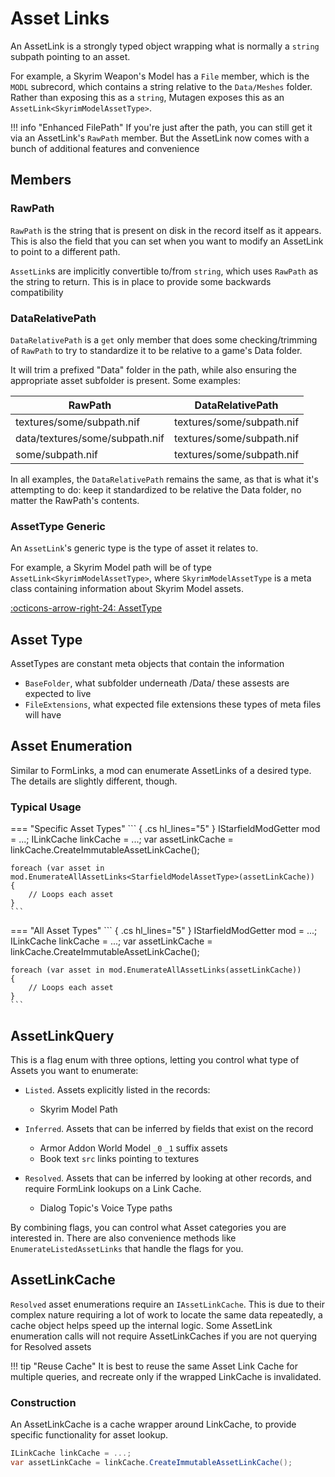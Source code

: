 # Asset Links
An AssetLink is a strongly typed object wrapping what is normally a `string` subpath pointing to an asset.

For example, a Skyrim Weapon's Model has a `File` member, which is the `MODL` subrecord, which contains a string relative to the `Data/Meshes` folder.   Rather than exposing this as a `string`, Mutagen exposes this as an `AssetLink<SkyrimModelAssetType>`.

!!! info "Enhanced FilePath"
    If you're just after the path, you can still get it via an AssetLink's `RawPath` member.  But the AssetLink now comes with a bunch of additional features and convenience

## Members
### RawPath
`RawPath` is the string that is present on disk in the record itself as it appears.  This is also the field that you can set when you want to modify an AssetLink to point to a different path.

`AssetLink`s are implicitly convertible to/from `string`, which uses `RawPath` as the string to return.  This is in place to provide some backwards compatibility

### DataRelativePath
`DataRelativePath` is a `get` only member that does some checking/trimming of `RawPath` to try to standardize it to be relative to a game's Data folder.

It will trim a prefixed "Data" folder in the path, while also ensuring the appropriate asset subfolder is present.  Some examples:

| RawPath                        | DataRelativePath          |
|--------------------------------|---------------------------|
| textures/some/subpath.nif      | textures/some/subpath.nif |
| data/textures/some/subpath.nif | textures/some/subpath.nif |
| some/subpath.nif               | textures/some/subpath.nif |

In all examples, the `DataRelativePath` remains the same, as that is what it's attempting to do: keep it standardized to be relative the Data folder, no matter the RawPath's contents.

### AssetType Generic
An `AssetLink`'s generic type is the type of asset it relates to.  

For example, a Skyrim Model path will be of type `AssetLink<SkyrimModelAssetType>`, where `SkyrimModelAssetType` is a meta class containing information about Skyrim Model assets.

[:octicons-arrow-right-24: AssetType](#Asset-Type)

## Asset Type
AssetTypes are constant meta objects that contain the information 

- `BaseFolder`, what subfolder underneath /Data/ these assests are expected to live
- `FileExtensions`, what expected file extensions these types of meta files will have

## Asset Enumeration
Similar to FormLinks, a mod can enumerate AssetLinks of a desired type.   The details are slightly different, though.

### Typical Usage
=== "Specific Asset Types"
    ``` { .cs hl_lines="5" }
    IStarfieldModGetter mod = ...;
    ILinkCache linkCache = ...;
    var assetLinkCache = linkCache.CreateImmutableAssetLinkCache();

    foreach (var asset in mod.EnumerateAllAssetLinks<StarfieldModelAssetType>(assetLinkCache))
    {
        // Loops each asset
    }
    ```
=== "All Asset Types"
    ``` { .cs hl_lines="5" }
    IStarfieldModGetter mod = ...;
    ILinkCache linkCache = ...;
    var assetLinkCache = linkCache.CreateImmutableAssetLinkCache();

    foreach (var asset in mod.EnumerateAllAssetLinks(assetLinkCache))
    {
        // Loops each asset
    }
    ```


## AssetLinkQuery
This is a flag enum with three options, letting you control what type of Assets you want to enumerate:

- `Listed`.  Assets explicitly listed in the records:
    - Skyrim Model Path

- `Inferred`.  Assets that can be inferred by fields that exist on the record
    - Armor Addon World Model `_0` `_1` suffix assets
    - Book text `src` links pointing to textures

- `Resolved`.  Assets that can be inferred by looking at other records, and require FormLink lookups on a Link Cache.
    - Dialog Topic's Voice Type paths 

By combining flags, you can control what Asset categories you are interested in.  There are also convenience methods like `EnumerateListedAssetLinks` that handle the flags for you.

## AssetLinkCache
`Resolved` asset enumerations require an `IAssetLinkCache`.  This is due to their complex nature requiring a lot of work to locate the same data repeatedly, a cache object helps speed up the internal logic.  Some AssetLink enumeration calls will not require AssetLinkCaches if you are not querying for Resolved assets

!!! tip "Reuse Cache"
    It is best to reuse the same Asset Link Cache for multiple queries, and recreate only if the wrapped LinkCache is invalidated.
    
### Construction
An AssetLinkCache is a cache wrapper around LinkCache, to provide specific functionality for asset lookup.  
```cs
ILinkCache linkCache = ...;
var assetLinkCache = linkCache.CreateImmutableAssetLinkCache();
```


